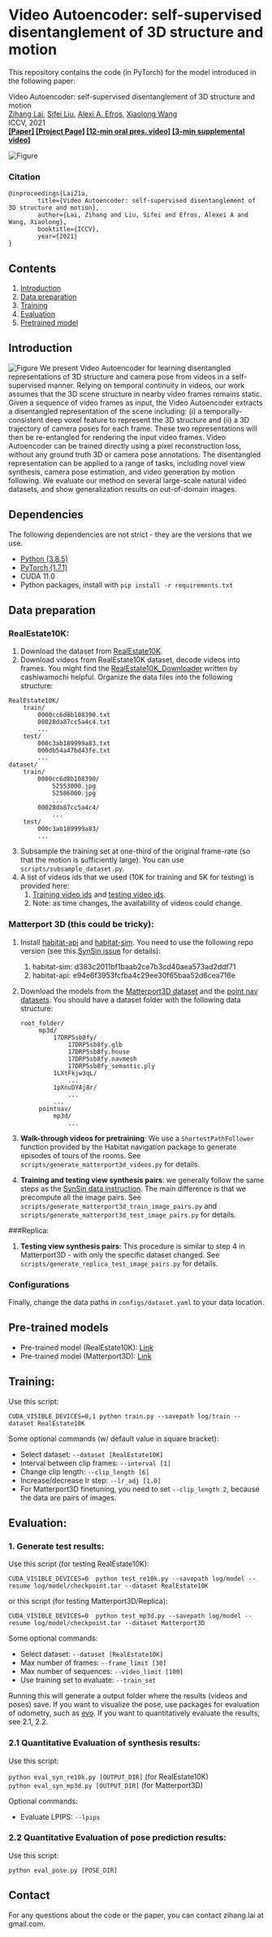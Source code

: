 # Video Autoencoder: self-supervised disentanglement of 3D structure and motion


This repository contains the code (in PyTorch) for the model introduced in the following paper:

Video Autoencoder: self-supervised disentanglement of 3D structure and motion\
[Zihang Lai](https://zlai0.github.io/), [Sifei Liu](https://www.sifeiliu.net/), [Alexi A. Efros](https://people.eecs.berkeley.edu/~efros/), [Xiaolong Wang](https://xiaolonw.github.io/) \
ICCV, 2021\
**[[Paper]](https://arxiv.org/abs/2110.02951) [[Project Page]](https://zlai0.github.io/VideoAutoencoder) [[12-min oral pres. video]](https://youtu.be/SIg_8URon14) [[3-min supplemental video]](https://youtu.be/UaJZd4FrM8E)**


![Figure](figures/teaser.gif)
### Citation
```
@inproceedings{Lai21a,
        title={Video Autoencoder: self-supervised disentanglement of 3D structure and motion},
        author={Lai, Zihang and Liu, Sifei and Efros, Alexei A and Wang, Xiaolong},
        booktitle={ICCV},
        year={2021}
}
```

## Contents

1. [Introduction](#introduction)
2. [Data preparation](#data-preparation)
3. [Training](#training)
4. [Evaluation](#evaluation)
5. [Pretrained model](#pre-trained-models)

## Introduction
![Figure](figures/autoencoder.png)
We present Video Autoencoder for learning disentangled representations of 3D structure and camera pose from videos in a self-supervised manner. Relying on temporal continuity in videos, our work assumes that the 3D scene structure in nearby video frames remains static. Given a sequence of video frames as input, the Video Autoencoder extracts a disentangled representation of the scene including: (i) a temporally-consistent deep voxel feature to represent the 3D structure and (ii) a 3D trajectory of camera poses for each frame. These two representations will then be re-entangled for rendering the input video frames. Video Autoencoder can be trained directly using a pixel reconstruction loss, without any ground truth 3D or camera pose annotations. The disentangled representation can be applied to a range of tasks, including novel view synthesis, camera pose estimation, and video generation by motion following. We evaluate our method on several large-scale natural video datasets, and show generalization results on out-of-domain images.


## Dependencies
The following dependencies are not strict - they are the versions that we use.
- [Python (3.8.5)](https://www.python.org/downloads/)
- [PyTorch (1.7.1)](http://pytorch.org)
- CUDA 11.0
- Python packages, install with ``pip install -r requirements.txt``

## Data preparation
### RealEstate10K:
1. Download the dataset from [RealEstate10K](https://google.github.io/realestate10k/).
2. Download videos from RealEstate10K dataset, decode videos into frames. You might find the [RealEstate10K_Downloader](https://github.com/cashiwamochi/RealEstate10K_Downloader) written by cashiwamochi helpful. Organize the data files into the following structure:
```
RealEstate10K/
    train/
        0000cc6d8b108390.txt
        00028da87cc5a4c4.txt
        ...
    test/
        000c3ab189999a83.txt
        000db54a47bd43fe.txt
        ...
dataset/
    train/
        0000cc6d8b108390/
            52553000.jpg
            52586000.jpg
            ...
        00028da87cc5a4c4/
            ...
    test/
        000c3ab189999a83/
        ...
```
3. Subsample the training set at one-third of the original frame-rate (so that the motion is sufficiently large). You can use ``scripts/subsample_dataset.py``.
4. A list of videos ids that we used (10K for training and 5K for testing) is provided here:
    1. [Training video ids](./data/video_ids_train.txt) and [testing video ids](./data/video_ids_test.txt).
    2. Note: as time changes, the availability of videos could change.

### Matterport 3D (this could be tricky):
1. Install [habitat-api](https://github.com/facebookresearch/habitat-api) and [habitat-sim](https://github.com/facebookresearch/habitat-sim). You need to use the following repo version (see this [SynSin issue](https://github.com/facebookresearch/synsin/issues/2) for details):
    1. habitat-sim: d383c2011bf1baab2ce7b3cd40aea573ad2ddf71
    2. habitat-api: e94e6f3953fcfba4c29ee30f65baa52d6cea716e

2. Download the models from the [Matterport3D dataset](https://niessner.github.io/Matterport/) and the [point nav datasets](https://github.com/facebookresearch/habitat-api#task-datasets). You should have a dataset folder with the following data structure:
   ```
   root_folder/
        mp3d/
            17DRP5sb8fy/
                17DRP5sb8fy.glb  
                17DRP5sb8fy.house  
                17DRP5sb8fy.navmesh  
                17DRP5sb8fy_semantic.ply
            1LXtFkjw3qL/
                ...
            1pXnuDYAj8r/
                ...
            ...
        pointnav/
            mp3d/
                ...
    ```
3. **Walk-through videos for pretraining**: We use a ``ShortestPathFollower`` function provided by the Habitat navigation package to generate episodes of tours of the rooms. See ``scripts/generate_matterport3d_videos.py`` for details.
4. **Training and testing view synthesis pairs**: we generally follow the same steps as the [SynSin data instruction](https://github.com/facebookresearch/synsin/blob/main/MP3D.md). The main difference is that we precompute all the image pairs.  See ``scripts/generate_matterport3d_train_image_pairs.py`` and ``scripts/generate_matterport3d_test_image_pairs.py`` for details.

###Replica:
1. **Testing view synthesis pairs**: This procedure is similar to step 4 in Matterport3D - with only the specific dataset changed. See ``scripts/generate_replica_test_image_pairs.py`` for details.

### Configurations
Finally, change the data paths in ``configs/dataset.yaml`` to your data location.

## Pre-trained models
- Pre-trained model (RealEstate10K): [Link](https://drive.google.com/file/d/1ddM1BF_Itg0pyvgE9uKP1aeS9XEBzN66/view?usp=sharing)
- Pre-trained model (Matterport3D): [Link](https://drive.google.com/file/d/1uuLUPq5H_jxs_nspycEkQWRpnSXXdxIx/view?usp=sharing)

## Training:
Use this script:

``CUDA_VISIBLE_DEVICES=0,1 python train.py --savepath log/train --dataset RealEstate10K``

Some optional commands (w/ default value in square bracket):
- Select dataset: ``--dataset [RealEstate10K]``
- Interval between clip frames: ``--interval [1]``
- Change clip length: ``--clip_length [6]``
- Increase/decrease lr step: ``--lr_adj [1.0]``
- For Matterport3D finetuning, you need to set ``--clip_length 2``, because the data are pairs of images.


## Evaluation:
### 1. Generate test results:
Use this script (for testing RealEstate10K):

``CUDA_VISIBLE_DEVICES=0  python test_re10k.py --savepath log/model --resume log/model/checkpoint.tar --dataset RealEstate10K``

or this script (for testing Matterport3D/Replica):

``CUDA_VISIBLE_DEVICES=0  python test_mp3d.py --savepath log/model --resume log/model/checkpoint.tar --dataset Matterport3D``

Some optional commands:

- Select dataset: ``--dataset [RealEstate10K]``
- Max number of frames: ``--frame_limit [30]``
- Max number of sequences: ``--video_limit [100]``
- Use training set to evaluate: ``--train_set``


Running this will generate a output folder where the results (videos and poses) save. If you want to   visualize the pose, use packages for evaluation of odometry, such as [evo](https://github.com/MichaelGrupp/evo). If you want to quantitatively evaluate the results, see 2.1, 2.2.

### 2.1 Quantitative Evaluation of synthesis results:
Use this script:

``python eval_syn_re10k.py [OUTPUT_DIR]`` (for RealEstate10K)\
``python eval_syn_mp3d.py [OUTPUT_DIR]`` (for Matterport3D)

Optional commands:
- Evaluate LPIPS: ``--lpips``

### 2.2 Quantitative Evaluation of pose prediction results:
Use this script:

``python eval_pose.py [POSE_DIR]``

## Contact
For any questions about the code or the paper, you can contact zihang.lai at gmail.com.
